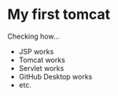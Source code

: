 My first tomcat
=====

Checking how...

- JSP works
- Tomcat works
- Servlet works
- GitHub Desktop works
- etc.

